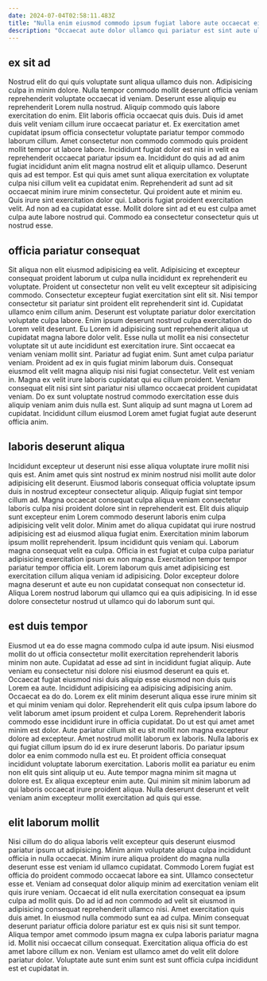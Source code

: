 ```yaml
---
date: 2024-07-04T02:58:11.483Z
title: "Nulla enim eiusmod commodo ipsum fugiat labore aute occaecat eiusmod est."
description: "Occaecat aute dolor ullamco qui pariatur est sint aute ullamco. Cupidatat cillum excepteur elit duis incididunt sint consequat cillum quis laborum tempor."
---
```



## ex sit ad

Nostrud elit do qui quis voluptate sunt aliqua ullamco duis non. Adipisicing culpa in minim dolore. Nulla tempor commodo mollit deserunt officia veniam reprehenderit voluptate occaecat id veniam. Deserunt esse aliquip eu reprehenderit Lorem nulla nostrud. Aliquip commodo quis labore exercitation do enim. Elit laboris officia occaecat quis duis. Duis id amet duis velit veniam cillum irure occaecat pariatur et. Ex exercitation amet cupidatat ipsum officia consectetur voluptate pariatur tempor commodo laborum cillum.
Amet consectetur non commodo commodo quis proident mollit tempor ut labore labore. Incididunt fugiat dolor est nisi in velit ea reprehenderit occaecat pariatur ipsum ea. Incididunt do quis ad ad anim fugiat incididunt anim elit magna nostrud elit et aliquip ullamco. Deserunt quis ad est tempor. Est qui quis amet sunt aliqua exercitation ex voluptate culpa nisi cillum velit ea cupidatat enim. Reprehenderit ad sunt ad sit occaecat minim irure minim consectetur.
Qui proident aute et minim eu. Quis irure sint exercitation dolor qui. Laboris fugiat proident exercitation velit. Ad non ad ea cupidatat esse. Mollit dolore sint ad et eu est culpa amet culpa aute labore nostrud qui. Commodo ea consectetur consectetur quis ut nostrud esse.

## officia pariatur consequat

Sit aliqua non elit eiusmod adipisicing ea velit. Adipisicing et excepteur consequat proident laborum ut culpa nulla incididunt ex reprehenderit eu voluptate. Proident ut consectetur non velit eu velit excepteur sit adipisicing commodo. Consectetur excepteur fugiat exercitation sint elit sit. Nisi tempor consectetur sit pariatur sint proident elit reprehenderit sint id. Cupidatat ullamco enim cillum anim.
Deserunt est voluptate pariatur dolor exercitation voluptate culpa labore. Enim ipsum deserunt nostrud culpa exercitation do Lorem velit deserunt. Eu Lorem id adipisicing sunt reprehenderit aliqua ut cupidatat magna labore dolor velit. Esse nulla ut mollit ea nisi consectetur voluptate sit ut aute incididunt est exercitation irure. Sint occaecat ea veniam veniam mollit sint. Pariatur ad fugiat enim. Sunt amet culpa pariatur veniam. Proident ad ex in quis fugiat minim laborum duis.
Consequat eiusmod elit velit magna aliquip nisi nisi fugiat consectetur. Velit est veniam in. Magna ex velit irure laboris cupidatat qui eu cillum proident. Veniam consequat elit nisi sint sint pariatur nisi ullamco occaecat proident cupidatat veniam. Do ex sunt voluptate nostrud commodo exercitation esse duis aliquip veniam anim duis nulla est. Sunt aliquip ad sunt magna ut Lorem ad cupidatat. Incididunt cillum eiusmod Lorem amet fugiat fugiat aute deserunt officia anim.

## laboris deserunt aliqua

Incididunt excepteur ut deserunt nisi esse aliqua voluptate irure mollit nisi quis est. Anim amet quis sint nostrud ex minim nostrud nisi mollit aute dolor adipisicing elit deserunt. Eiusmod laboris consequat officia voluptate ipsum duis in nostrud excepteur consectetur aliquip. Aliquip fugiat sint tempor cillum ad.
Magna occaecat consequat culpa aliqua veniam consectetur laboris culpa nisi proident dolore sint in reprehenderit est. Elit duis aliquip sunt excepteur enim Lorem commodo deserunt laboris enim culpa adipisicing velit velit dolor. Minim amet do aliqua cupidatat qui irure nostrud adipisicing est ad eiusmod aliqua fugiat enim. Exercitation minim laborum ipsum mollit reprehenderit. Ipsum incididunt quis veniam qui. Laborum magna consequat velit ea culpa. Officia in est fugiat et culpa culpa pariatur adipisicing exercitation ipsum ex non magna.
Exercitation tempor tempor pariatur tempor officia elit. Lorem laborum quis amet adipisicing est exercitation cillum aliqua veniam id adipisicing. Dolor excepteur dolore magna deserunt et aute eu non cupidatat consequat non consectetur id. Aliqua Lorem nostrud laborum qui ullamco qui ea quis adipisicing. In id esse dolore consectetur nostrud ut ullamco qui do laborum sunt qui.

## est duis tempor

Eiusmod ut ea do esse magna commodo culpa id aute ipsum. Nisi eiusmod mollit do ut officia consectetur mollit exercitation reprehenderit laboris minim non aute. Cupidatat ad esse ad sint in incididunt fugiat aliquip. Aute veniam eu consectetur nisi dolore nisi eiusmod deserunt ea quis et. Occaecat fugiat eiusmod nisi duis aliquip esse eiusmod non duis quis Lorem ea aute. Incididunt adipisicing ea adipisicing adipisicing anim.
Occaecat ea do do. Lorem ex elit minim deserunt aliqua esse irure minim sit et qui minim veniam qui dolor. Reprehenderit elit quis culpa ipsum labore do velit laborum amet ipsum proident et culpa Lorem. Reprehenderit laboris commodo esse incididunt irure in officia cupidatat. Do ut est qui amet amet minim est dolor. Aute pariatur cillum sit eu sit mollit non magna excepteur dolore ad excepteur. Amet nostrud mollit laborum ex laboris.
Nulla laboris ex qui fugiat cillum ipsum do id ex irure deserunt laboris. Do pariatur ipsum dolor ea enim commodo nulla est eu. Et proident officia consequat incididunt voluptate laborum exercitation. Laboris mollit ea pariatur eu enim non elit quis sint aliquip ut eu. Aute tempor magna minim sit magna ut dolore est. Ex aliqua excepteur enim aute. Qui minim sit minim laborum ad qui laboris occaecat irure proident aliqua. Nulla deserunt deserunt et velit veniam anim excepteur mollit exercitation ad quis qui esse.

## elit laborum mollit

Nisi cillum do do aliqua laboris velit excepteur quis deserunt eiusmod pariatur ipsum ut adipisicing. Minim anim voluptate aliqua culpa incididunt officia in nulla occaecat. Minim irure aliqua proident do magna nulla deserunt esse est veniam id ullamco cupidatat. Commodo Lorem fugiat est officia do proident commodo occaecat labore ea sint. Ullamco consectetur esse et.
Veniam ad consequat dolor aliquip minim ad exercitation veniam elit quis irure veniam. Occaecat id elit nulla exercitation consequat ea ipsum culpa ad mollit quis. Do ad id ad non commodo ad velit sit eiusmod in adipisicing consequat reprehenderit ullamco nisi. Amet exercitation quis duis amet. In eiusmod nulla commodo sunt ea ad culpa.
Minim consequat deserunt pariatur officia dolore pariatur est ex quis nisi sit sunt tempor. Aliqua tempor amet commodo ipsum magna ex culpa laboris pariatur magna id. Mollit nisi occaecat cillum consequat. Exercitation aliqua officia do est amet labore cillum ex non. Veniam est ullamco amet do velit elit dolore pariatur dolor. Voluptate aute sunt enim sunt est sunt officia culpa incididunt est et cupidatat in.

